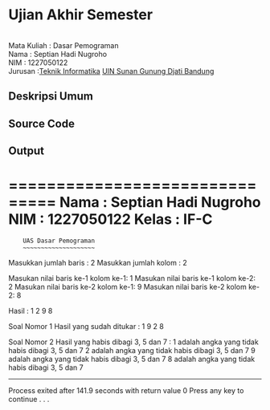# Ujian Akhir Semester 
<br>Mata Kuliah 	: Dasar Pemograman
<br> Nama		: Septian Hadi Nugroho
<br>NIM		: 1227050122
<br>Jurusan		:[Teknik Informatika](http://if.uinsgd.ac.id/) [UIN Sunan Gunung Djati Bandung](https://uinsgd.ac.id/) 

## Deskripsi Umum

## Source Code

## Output
===============================
Nama     : Septian Hadi Nugroho
NIM      : 1227050122
Kelas    : IF-C
===============================
        UAS Dasar Pemograman
        ~~~~~~~~~~~~~~~~~~~~

Masukkan jumlah baris : 2
Masukkan jumlah kolom : 2

Masukan nilai baris ke-1 kolom ke-1: 1
Masukan nilai baris ke-1 kolom ke-2: 2
Masukan nilai baris ke-2 kolom ke-1: 9
Masukan nilai baris ke-2 kolom ke-2: 8

Hasil :
1 2
9 8

Soal Nomor 1
Hasil yang sudah ditukar :
1 9
2 8

Soal Nomor 2
Hasil yang habis dibagi 3, 5 dan 7 :
1 adalah angka yang tidak habis dibagi 3, 5 dan 7
2 adalah angka yang tidak habis dibagi 3, 5 dan 7
9 adalah angka yang tidak habis dibagi 3, 5 dan 7
8 adalah angka yang tidak habis dibagi 3, 5 dan 7

--------------------------------
Process exited after 141.9 seconds with return value 0
Press any key to continue . . .
